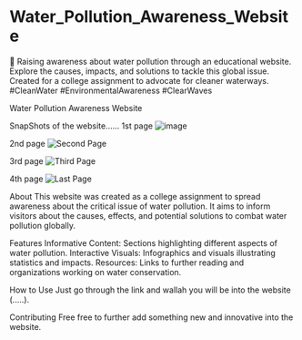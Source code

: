 # Water_Pollution_Awareness_Website
🌊 Raising awareness about water pollution through an educational website. Explore the causes, impacts, and solutions to tackle this global issue. Created for a college assignment to advocate for cleaner waterways. #CleanWater #EnvironmentalAwareness  #ClearWaves


Water Pollution Awareness Website

SnapShots of the website......
1st page
![image](https://github.com/SAYOUNCDR/Water_Pollution_Awareness_Website/assets/86598690/394bb633-a085-4dd1-80b2-2d550056d20c)

2nd page
![Second Page](https://github.com/SAYOUNCDR/Water_Pollution_Awareness_Website/assets/86598690/3d885a0f-38ac-4d00-8550-114b732295eb)

3rd page
![Third Page](https://github.com/SAYOUNCDR/Water_Pollution_Awareness_Website/assets/86598690/1aab58c8-7fb3-4999-b809-a6962bb1a4ee)

4th page
![Last Page](https://github.com/SAYOUNCDR/Water_Pollution_Awareness_Website/assets/86598690/ebe10087-cfdf-4674-97ae-86c7bbb3b069)



About
This website was created as a college assignment to spread awareness about the critical issue of water pollution. It aims to inform visitors about the causes, effects, and potential solutions to combat water pollution globally.



Features
Informative Content: Sections highlighting different aspects of water pollution.
Interactive Visuals: Infographics and visuals illustrating statistics and impacts.
Resources: Links to further reading and organizations working on water conservation.



How to Use
Just go through the link and wallah you will be into the website (.....).



Contributing
Free free to further add something new and innovative into the website.

